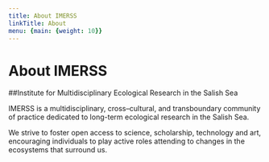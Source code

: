 ```yaml
---
title: About IMERSS
linkTitle: About
menu: {main: {weight: 10}}
---
```


# About IMERSS

##Institute for Multidisciplinary Ecological Research in the Salish Sea

IMERSS is a multidisciplinary, cross–cultural, and transboundary community of practice dedicated to long-term ecological research in the Salish Sea. 

We strive to foster open access to science, scholarship, technology and art, encouraging individuals to play active roles attending to changes in the ecosystems that surround us.  


